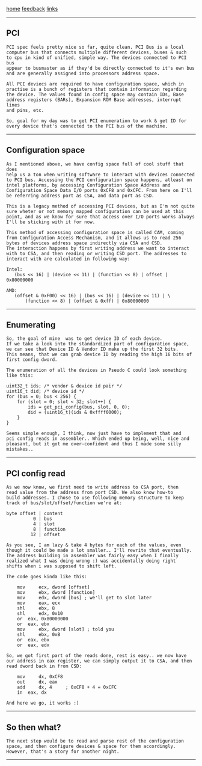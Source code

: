 [home](/) [feedback](/feedback) [links](/links)

-----------------------------------------------------------------------------

## PCI 

	PCI spec feels pretty nice so far, quite clean. PCI Bus is a local
	computer bus that connects multiple different devices, buses & such
	to cpu in kind of unified, simple way. The devices connected to PCI bus
	appear to busmaster as if they'd be directly connected to it's own bus
	and are generally assigned into processors address space.

	All PCI deviecs are required to have configuration space, which in 
	practise is a bunch of registers that contain information regarding
	the device. The values found in config space may contain IDs, Base
	address registers (BARs), Expansion ROM Base addresses, interrupt lines
	and pins, etc.

	So, goal for my day was to get PCI enumeration to work & get ID for
	every device that's connected to the PCI bus of the machine.

-----------------------------------------------------------------------------

## Configuration space

	As I mentioned above, we have config space full of cool stuff that does
	help us a ton when writing software to interact with devices connected
	to PCI bus. Accessing the PCI configuration space happens, atleast on
	intel platforms, by accessing Configuration Space Address and 
	Configuration Space Data I/O ports 0xCF8 and 0xCFC. From here on I'll
	be referring address port as CSA, and data port as CSD.

	This is a legacy method of accessing PCI devices, but as I'm not quite
	sure wheter or not memory mapped configuration can be used at this 
	point, and as we know for sure that access over I/O ports works always
	I'll be sticking with it for now.

	This method of accessing configuration space is called CAM, coming
	from Configuration Access Mechanism, and it allows us to read 256 
	bytes of devices address space indirectly via CSA and CSD. 
	The interaction happens by first writing address we want to interact
	with to CSA, and then reading or writing CSD port. The addresses to 
	interact with are calculated in following way:

	Intel:
	   (bus << 16) | (device << 11) | (function << 8) | offset | 0x80000000

	AMD:
	   (offset & 0xF00) << 16) | (bus << 16) | (device << 11) | \
	       (function << 8) | (offset & 0xff) | 0x80000000

-----------------------------------------------------------------------------

## Enumerating

	So, the goal of mine  was to get device ID of each device. 
	If we take a look into the standardized part of configuration space, 
	we can see that Device ID & Vendor ID make up the first 32 bits. 
	This means, that we can grab device ID by reading the high 16 bits of 
	first config dword.

	The enumeration of all the devices in Pseudo C could look something
	like this:

	uint32_t ids; /* vendor & device id pair */
	uint16_t did; /* device id */
	for (bus = 0; bus < 256) {
		for (slot = 0; slot < 32; slot++) {
			ids = get_pci_config(bus, slot, 0, 0);
			did = (uint16_t)(ids & 0xffff0000);
		}
	}

	Seems simple enough, I think, now just have to implement that and
	pci config reads in assembler.. Which ended up being, well, nice and
	pleasant, but it got me over-confident and thus I made some silly 
	mistakes..

-----------------------------------------------------------------------------

## PCI config read

	As we now know, we first need to write address to CSA port, then
	read value from the address from port CSD. We also know how-to
	build addresses. I chose to use following memory structure to keep 
	track of bus/slot/offset/function we're at:

	byte offset | content
	          0 | bus
	          4 | slot
	          8 | function
	         12 | offset

	As you see, I am lazy & take 4 bytes for each of the values, even 
	though it could be made a lot smaller.. I'll rewrite that eventually.
	The address building in assembler was fairly easy when I finally 
	realized what I was doing wrong :) was accidentally doing right 
	shifts when i was supposed to shift left.

	The code goes kinda like this:

		mov 	ecx, dword [offset]
		mov 	ebx, dword [function]
		mov 	edx, dword [bus] ; we'll get to slot later
		mov 	eax, ecx 
		shl 	ebx, 8
		shl 	edx, 0x10
		or 	eax, 0x80000000
		or 	eax, ebx
		mov 	ebx, dword [slot] ; told you
		shl 	ebx, 0xB
		or 	eax, ebx
		or 	eax, edx

	So, we got first part of the reads done, rest is easy.. we now have
	our address in eax register, we can simply output it to CSA, and then
	read dword back in from CSD:

		mov 	dx, 0xCF8
		out 	dx, eax
		add 	dx, 4     ; 0xCF8 + 4 = 0xCFC
		in 	eax, dx

	And here we go, it works :)

-----------------------------------------------------------------------------

## So then what?

	The next step would be to read and parse rest of the configuration 
	space, and then configure devices & space for them accordingly.
	However, that's a story for another night.

-----------------------------------------------------------------------------

